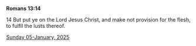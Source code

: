**Romans 13:14**

14 But put ye on the Lord Jesus Christ, and make not provision for the flesh, to fulfil the lusts thereof. 

[Sunday 05-January, 2025](https://getbible.life/kjv/Romans/13/14)
